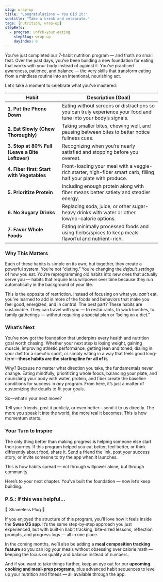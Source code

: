 ```yaml
---
slug: wrap-up
title: "Congratulations — You Did It!"
subtitle: "Take a break and celebrate."
tags: [nutrition, wrap-up]
stepRefs:
  - program: unfck-your-eating
    stepSlug: wrap-up
    dayIndex: 0
---
```


You’ve just completed our 7-habit nutrition program — and that’s no small feat. Over the past days, you’ve been building a new foundation for eating that works with your body instead of against it. You’ve practiced awareness, patience, and balance — the very skills that transform eating from a mindless routine into an intentional, nourishing act.

Let’s take a moment to celebrate what you’ve mastered:

| **Habit** | **Description (Goal)** |
| --- | --- |
| **1. Put the Phone Down** | Eating without screens or distractions so you can truly experience your food and tune into your body’s signals. |
| **2. Eat Slowly (Chew Thoroughly)** | Taking smaller bites, chewing well, and pausing between bites to better notice fullness cues. |
| **3. Stop at 80% Full (Leave a Bite Leftover)** | Recognizing when you’re nearly satisfied and stopping before you overeat. |
| **4. Fiber first: Start with Vegetables**  | Front-loading your meal with a veggie-rich starter, high-fiber smart carb, filling half your plate with produce. |
| **5. Prioritize Protein** | Including enough protein along with fiber means better satiety and steadier energy. |
| **6. No Sugary Drinks** | Replacing soda, juice, or other sugar-heavy drinks with water or other low/no-calorie options. |
| **7. Favor Whole Foods** | Eating minimally processed foods and using herbs/spices to keep meals flavorful and nutrient-rich. |

### Why This Matters

Each of these habits is simple on its own, but together, they create a powerful system. You’re not “dieting.” You’re changing the *default settings* of how you eat. You’re reprogramming old habits into new ones that actually serve you — habits that require less willpower over time because they run automatically in the background of your life.

This is the opposite of restriction. Instead of focusing on what you *can’t* eat, you’ve learned to add in more of the foods and behaviors that make you feel good, energized, and in control. The best part? These habits are sustainable. They can travel with you — to restaurants, to work lunches, to family gatherings — without requiring a special plan or “being on a diet.”

### What’s Next

You’ve now got the foundation that underpins every health and nutrition goal worth chasing. Whether your next step is losing weight, gaining muscle, improving athletic performance, getting lean and toned, dialing in your diet for a specific sport, or simply eating in a way that feels good long-term—**these habits are the starting line for all of it.**

Why? Because no matter what direction you take, the fundamentals never change. Eating mindfully, prioritizing whole foods, balancing your plate, and nourishing your body with water, protein, and fiber create the baseline conditions for success in *any* program. From here, it’s just a matter of customizing the details to fit your goals.

So—what’s your next move?

Tell your friends, post it publicly, or even better—send it to us directly. The more you speak it into the world, the more real it becomes. This is how momentum starts.

### Your Turn to Inspire

The only thing better than making progress is helping someone else start their journey. If this program helped you eat better, feel better, or think differently about food, share it. Send a friend the link, post your success story, or invite someone to try the app when it launches.

This is how habits spread — not through willpower alone, but through community.

Here’s to your next chapter. You’ve built the foundation — now let’s keep building.

### P.S.: If this was helpful…

🚨 Shameless Plug 🚨

If you enjoyed the structure of this program, you’ll love how it feels inside the **Swae OS app**. It’s the same step-by-step approach you just experienced, but with built-in habit tracking, bite-sized lessons, reflection prompts, and progress logs — all in one place.

In the coming months, we’ll also be adding a **meal composition tracking feature** so you can log your meals without obsessing over calorie math — keeping the focus on quality and balance instead of numbers.

And if you want to take things further, keep an eye out for our **upcoming cooking and meal-prep programs**, plus advanced habit sequences to level up your nutrition and fitness — all available through the app.